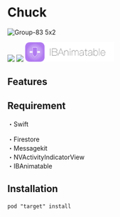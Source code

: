 # Chuck

![Group-83 5x2](https://user-images.githubusercontent.com/51669998/72270445-812e1100-3668-11ea-87ba-528ee3c93daa.png)  
<p align="left">
 <a href="https://firebase.google.com/?hl=ja"><img src="https://firebase.google.com/downloads/brand-guidelines/PNG/logo-built_white.png?hl=ja" width="150px;" /></a>      <a href="https://github.com/MessageKit/MessageKit"><img src="https://raw.githubusercontent.com/MessageKit/MessageKit/master/Assets/mklogo.png" width="150px"; /></a>               <a href="https://github.com/IBAnimatable/IBAnimatable"><img src="https://raw.githubusercontent.com/IBAnimatable/IBAnimatable-Misc/master/IBAnimatable/Hero.png" width="200px"; /></a>
 </p>

## Features


## Requirement
 
 ・Swift  
   
 ・Firestore  
 ・Messagekit  
 ・NVActivityIndicatorView  
 ・IBAnimatable  

## Installation

```
pod "target" install
```

